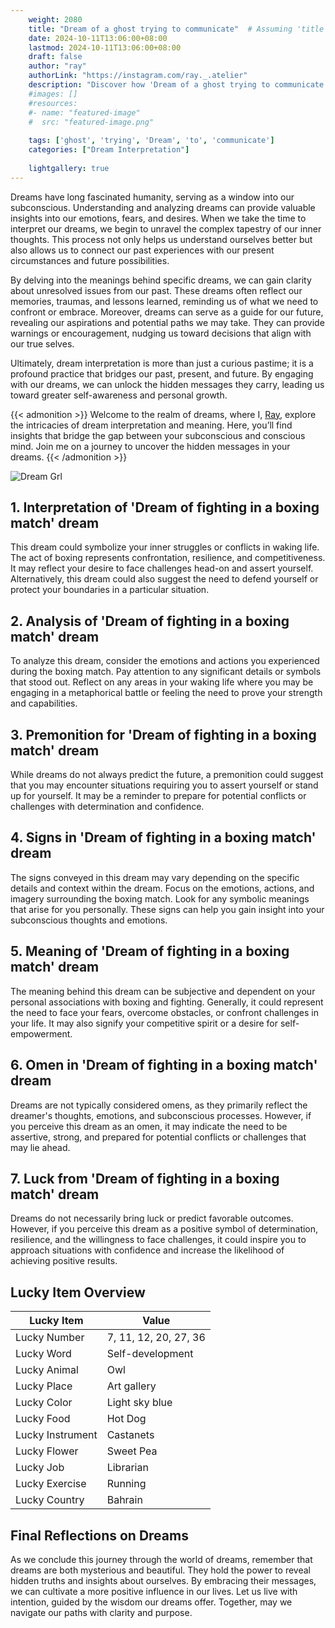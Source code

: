 ```yaml
---
    weight: 2080
    title: "Dream of a ghost trying to communicate"  # Assuming 'title' column exists
    date: 2024-10-11T13:06:00+08:00
    lastmod: 2024-10-11T13:06:00+08:00
    draft: false
    author: "ray"
    authorLink: "https://instagram.com/ray._.atelier"
    description: "Discover how 'Dream of a ghost trying to communicate' can interpret your future and uncover its significant meanings in your life."
    #images: []
    #resources:
    #- name: "featured-image"
    #  src: "featured-image.png"
    
    tags: ['ghost', 'trying', 'Dream', 'to', 'communicate']
    categories: ["Dream Interpretation"]
    
    lightgallery: true
---
```

    
Dreams have long fascinated humanity, serving as a window into our subconscious. Understanding and analyzing dreams can provide valuable insights into our emotions, fears, and desires. When we take the time to interpret our dreams, we begin to unravel the complex tapestry of our inner thoughts. This process not only helps us understand ourselves better but also allows us to connect our past experiences with our present circumstances and future possibilities.

By delving into the meanings behind specific dreams, we can gain clarity about unresolved issues from our past. These dreams often reflect our memories, traumas, and lessons learned, reminding us of what we need to confront or embrace. Moreover, dreams can serve as a guide for our future, revealing our aspirations and potential paths we may take. They can provide warnings or encouragement, nudging us toward decisions that align with our true selves.

Ultimately, dream interpretation is more than just a curious pastime; it is a profound practice that bridges our past, present, and future. By engaging with our dreams, we can unlock the hidden messages they carry, leading us toward greater self-awareness and personal growth.

{{< admonition >}}
Welcome to the realm of dreams, where I, [Ray](https://instagram.com/ray._.atelier), explore the intricacies of dream interpretation and meaning. Here, you’ll find insights that bridge the gap between your subconscious and conscious mind. Join me on a journey to uncover the hidden messages in your dreams.
{{< /admonition >}}

![Dream Grl](https://cdn.pixabay.com/photo/2017/11/02/03/35/gothic-2910057_1280.jpg "Dream Grl")

## 1. Interpretation of 'Dream of fighting in a boxing match' dream

This dream could symbolize your inner struggles or conflicts in waking life. The act of boxing represents confrontation, resilience, and competitiveness. It may reflect your desire to face challenges head-on and assert yourself. Alternatively, this dream could also suggest the need to defend yourself or protect your boundaries in a particular situation.

## 2. Analysis of 'Dream of fighting in a boxing match' dream

To analyze this dream, consider the emotions and actions you experienced during the boxing match. Pay attention to any significant details or symbols that stood out. Reflect on any areas in your waking life where you may be engaging in a metaphorical battle or feeling the need to prove your strength and capabilities.

## 3. Premonition for 'Dream of fighting in a boxing match' dream

While dreams do not always predict the future, a premonition could suggest that you may encounter situations requiring you to assert yourself or stand up for yourself. It may be a reminder to prepare for potential conflicts or challenges with determination and confidence.

## 4. Signs in 'Dream of fighting in a boxing match' dream

The signs conveyed in this dream may vary depending on the specific details and context within the dream. Focus on the emotions, actions, and imagery surrounding the boxing match. Look for any symbolic meanings that arise for you personally. These signs can help you gain insight into your subconscious thoughts and emotions.

## 5. Meaning of 'Dream of fighting in a boxing match' dream

The meaning behind this dream can be subjective and dependent on your personal associations with boxing and fighting. Generally, it could represent the need to face your fears, overcome obstacles, or confront challenges in your life. It may also signify your competitive spirit or a desire for self-empowerment.

## 6. Omen in 'Dream of fighting in a boxing match' dream

Dreams are not typically considered omens, as they primarily reflect the dreamer's thoughts, emotions, and subconscious processes. However, if you perceive this dream as an omen, it may indicate the need to be assertive, strong, and prepared for potential conflicts or challenges that may lie ahead.

## 7. Luck from 'Dream of fighting in a boxing match' dream

Dreams do not necessarily bring luck or predict favorable outcomes. However, if you perceive this dream as a positive symbol of determination, resilience, and the willingness to face challenges, it could inspire you to approach situations with confidence and increase the likelihood of achieving positive results.

## Lucky Item Overview
| Lucky Item          | Value              |
|---------------|--------------------|
| Lucky Number        | 7, 11, 12, 20, 27, 36  |
| Lucky Word          | Self-development |
| Lucky Animal        | Owl |
| Lucky Place         | Art gallery     |
| Lucky Color         | Light sky blue     |
| Lucky Food          | Hot Dog      |
| Lucky Instrument    | Castanets |
| Lucky Flower        | Sweet Pea    |
| Lucky Job           | Librarian       |
| Lucky Exercise      | Running  |
| Lucky Country       | Bahrain    |


##  Final Reflections on Dreams

As we conclude this journey through the world of dreams, remember that dreams are both mysterious and beautiful. They hold the power to reveal hidden truths and insights about ourselves. By embracing their messages, we can cultivate a more positive influence in our lives. Let us live with intention, guided by the wisdom our dreams offer. Together, may we navigate our paths with clarity and purpose.
